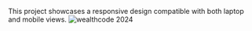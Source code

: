 This project showcases a responsive design compatible with both laptop and mobile views.
![wealthcode 2024](https://github.com/user-attachments/assets/be20949f-1cc4-4d63-98c9-db5491699da5)
